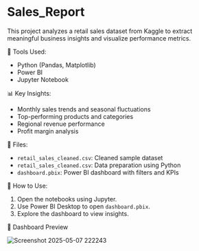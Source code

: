 # Sales_Report
This project analyzes a retail sales dataset from Kaggle to extract meaningful business insights and visualize performance metrics.

🔧 Tools Used:
- Python (Pandas, Matplotlib)
- Power BI
- Jupyter Notebook

📊 Key Insights:
- Monthly sales trends and seasonal fluctuations
- Top-performing products and categories
- Regional revenue performance
- Profit margin analysis

📁 Files:
- `retail_sales_cleaned.csv`: Cleaned sample dataset
- `retail_sales_cleaned.csv`: Data preparation using Python
- `dashboard.pbix`: Power BI dashboard with filters and KPIs

🚀 How to Use:
1. Open the notebooks using Jupyter.
2. Use Power BI Desktop to open `dashboard.pbix`.
3. Explore the dashboard to view insights.

📸 Dashboard Preview





![Screenshot 2025-05-07 222243](https://github.com/user-attachments/assets/0b61f7d7-8c58-43e0-b0ed-a37d98e03bfb)

